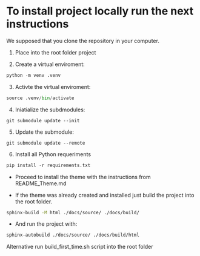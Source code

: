 # To install project locally run the next instructions

We supposed that you clone the repository in your computer.

1. Place into the root folder project

2. Create a virtual enviroment:

```python
python -m venv .venv
```

3. Activte the virtual enviroment:

```python
source .venv/bin/activate
```

4. Iniatialize the subdmodules:

```git
git submodule update --init
```

5. Update the submodule:

```git
git submodule update --remote
```  

6. Install all Python requeriments

```python
pip install -r requirements.txt
```

- Proceed to install the theme with the instructions from README_Theme.md

- If the theme was already created and installed just build the project into the root folder.

```bash
sphinx-build -M html ./docs/source/ ./docs/build/
```

- And run the project with:

```bash
sphinx-autobuild ./docs/source/ ./docs/build/html
```

Alternative run build_first_time.sh script into the root folder